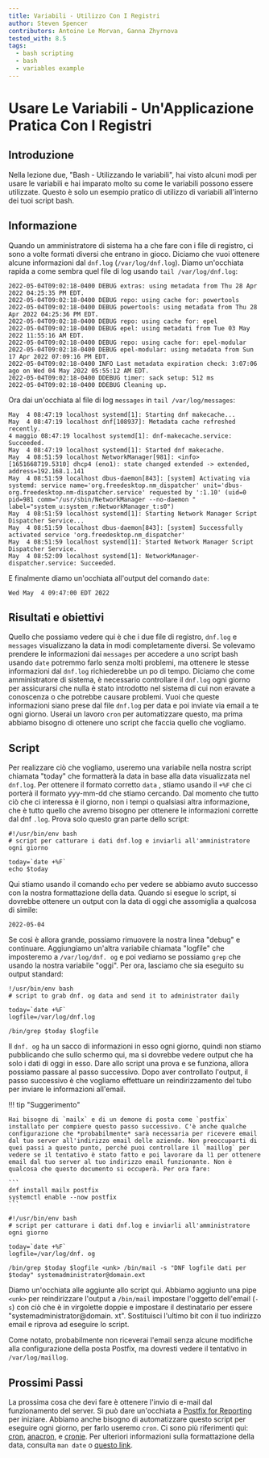 ```yaml
---
title: Variabili - Utilizzo Con I Registri
author: Steven Spencer
contributors: Antoine Le Morvan, Ganna Zhyrnova
tested_with: 8.5
tags:
  - bash scripting
  - bash
  - variables example
---
```


# Usare Le Variabili - Un'Applicazione Pratica Con I Registri

## Introduzione

Nella lezione due, "Bash - Utilizzando le variabili", hai visto alcuni modi per usare le variabili e hai imparato molto su come le variabili possono essere utilizzate. Questo è solo un esempio pratico di utilizzo di variabili all'interno dei tuoi script bash.

## Informazione

Quando un amministratore di sistema ha a che fare con i file di registro, ci sono a volte formati diversi che entrano in gioco. Diciamo che vuoi ottenere alcune informazioni dal `dnf.log` (`/var/log/dnf.log`). Diamo un'occhiata rapida a come sembra quel file di log usando `tail /var/log/dnf.log`:


```
2022-05-04T09:02:18-0400 DEBUG extras: using metadata from Thu 28 Apr 2022 04:25:35 PM EDT.
2022-05-04T09:02:18-0400 DEBUG repo: using cache for: powertools
2022-05-04T09:02:18-0400 DEBUG powertools: using metadata from Thu 28 Apr 2022 04:25:36 PM EDT.
2022-05-04T09:02:18-0400 DEBUG repo: using cache for: epel
2022-05-04T09:02:18-0400 DEBUG epel: using metadati from Tue 03 May 2022 11:55:16 AM EDT.
2022-05-04T09:02:18-0400 DEBUG repo: using cache for: epel-modular
2022-05-04T09:02:18-0400 DEBUG epel-modular: using metadata from Sun 17 Apr 2022 07:09:16 PM EDT.
2022-05-04T09:02:18-0400 INFO Last metadata expiration check: 3:07:06 ago on Wed 04 May 2022 05:55:12 AM EDT.
2022-05-04T09:02:18-0400 DDEBUG timer: sack setup: 512 ms
2022-05-04T09:02:18-0400 DDEBUG Cleaning up.
```

Ora dai un'occhiata al file di log `messages` in `tail /var/log/messages`:

```
May  4 08:47:19 localhost systemd[1]: Starting dnf makecache...
May  4 08:47:19 localhost dnf[108937]: Metadata cache refreshed recently.
4 maggio 08:47:19 localhost systemd[1]: dnf-makecache.service: Succeeded.
May  4 08:47:19 localhost systemd[1]: Started dnf makecache.
May  4 08:51:59 localhost NetworkManager[981]: <info>  [1651668719.5310] dhcp4 (eno1): state changed extended -> extended, address=192.168.1.141
May  4 08:51:59 localhost dbus-daemon[843]: [system] Activating via systemd: service name='org.freedesktop.nm_dispatcher' unit='dbus-org.freedesktop.nm-dispatcher.service' requested by ':1.10' (uid=0 pid=981 comm="/usr/sbin/NetworkManager --no-daemon " label="system_u:system_r:NetworkManager_t:s0")
May  4 08:51:59 localhost systemd[1]: Starting Network Manager Script Dispatcher Service...
May  4 08:51:59 localhost dbus-daemon[843]: [system] Successfully activated service 'org.freedesktop.nm_dispatcher'
May  4 08:51:59 localhost systemd[1]: Started Network Manager Script Dispatcher Service.
May  4 08:52:09 localhost systemd[1]: NetworkManager-dispatcher.service: Succeeded.
```

E finalmente diamo un'occhiata all'output del comando `date`:

```
Wed May  4 09:47:00 EDT 2022
```

## Risultati e obiettivi

Quello che possiamo vedere qui è che i due file di registro, `dnf.log` e `messages` visualizzano la data in modi completamente diversi. Se volevamo prendere le informazioni dai `messages` per accedere a uno script bash usando `date` potremmo farlo senza molti problemi, ma ottenere le stesse informazioni dal `dnf.log` richiederebbe un po di tempo. Diciamo che come amministratore di sistema, è necessario controllare il `dnf.log` ogni giorno per assicurarsi che nulla è stato introdotto nel sistema di cui non eravate a conoscenza o che potrebbe causare problemi. Vuoi che queste informazioni siano prese dal file `dnf.log` per data e poi inviate via email a te ogni giorno. Userai un lavoro `cron` per automatizzare questo, ma prima abbiamo bisogno di ottenere uno script che faccia quello che vogliamo.

## Script

Per realizzare ciò che vogliamo, useremo una variabile nella nostra script chiamata "today" che formatterà la data in base alla data visualizzata nel `dnf.log`.  Per ottenere il formato corretto `data` , stiamo usando il `+%F` che ci porterà il formato yyy-mm-dd che stiamo cercando. Dal momento che tutto ciò che ci interessa è il giorno, non i tempi o qualsiasi altra informazione, che è tutto quello che avremo bisogno per ottenere le informazioni corrette dal dnf `.log`. Prova solo questo gran parte dello script:

```
#!/usr/bin/env bash
# script per catturare i dati dnf.log e inviarli all'amministratore ogni giorno

today=`date +%F`
echo $today
```

Qui stiamo usando il comando `echo` per vedere se abbiamo avuto successo con la nostra formattazione della data. Quando si esegue lo script, si dovrebbe ottenere un output con la data di oggi che assomiglia a qualcosa di simile:

```
2022-05-04
```

Se così è allora grande, possiamo rimuovere la nostra linea "debug" e continuare. Aggiungiamo un'altra variabile chiamata "logfile" che imposteremo a `/var/log/dnf. og` e poi vediamo se possiamo `grep` che usando la nostra variabile "oggi". Per ora, lasciamo che sia eseguito su output standard:

```
!/usr/bin/env bash
# script to grab dnf. og data and send it to administrator daily

today=`date +%F`
logfile=/var/log/dnf.log

/bin/grep $today $logfile
```

Il `dnf. og` ha un sacco di informazioni in esso ogni giorno, quindi non stiamo pubblicando che sullo schermo qui, ma si dovrebbe vedere output che ha solo i dati di oggi in esso. Dare allo script una prova e se funziona, allora possiamo passare al passo successivo. Dopo aver controllato l'output, il passo successivo è che vogliamo effettuare un reindirizzamento del tubo per inviare le informazioni all'email.

!!! tip "Suggerimento"

    Hai bisogno di `mailx` e di un demone di posta come `postfix` installato per compiere questo passo successivo. C'è anche qualche configurazione che *probabilmente* sarà necessaria per ricevere email dal tuo server all'indirizzo email delle aziende. Non preoccuparti di quei passi a questo punto, perché puoi controllare il `maillog` per vedere se il tentativo è stato fatto e poi lavorare da lì per ottenere email dal tuo server al tuo indirizzo email funzionante. Non è qualcosa che questo documento si occuperà. Per ora fare:

    ```
    dnf install mailx postfix
    systemctl enable --now postfix
    ```

```
#!/usr/bin/env bash
# script per catturare i dati dnf.log e inviarli all'amministratore ogni giorno

today=`date +%F`
logfile=/var/log/dnf. og

/bin/grep $today $logfile <unk> /bin/mail -s "DNF logfile dati per $today" systemadministrator@domain.ext
```

Diamo un'occhiata alle aggiunte allo script qui. Abbiamo aggiunto una pipe `<unk>` per reindirizzare l'output a `/bin/mail` impostare l'oggetto dell'email (`-s`) con ciò che è in virgolette doppie e impostare il destinatario per essere "systemadministrator@domain. xt". Sostituisci l'ultimo bit con il tuo indirizzo email e riprova ad eseguire lo script.

Come notato, probabilmente non riceverai l'email senza alcune modifiche alla configurazione della posta Postfix, ma dovresti vedere il tentativo in `/var/log/maillog`.

## Prossimi Passi

La prossima cosa che devi fare è ottenere l'invio di e-mail dal funzionamento del server. Si può dare un'occhiata a [Postfix for Reporting](../../../guides/email/postfix_reporting.md) per iniziare. Abbiamo anche bisogno di automatizzare questo script per eseguire ogni giorno, per farlo useremo `cron`. Ci sono più riferimenti qui: [cron](../../../guides/automation/cron_jobs_howto.md), [anacron](../../../guides/automation/anacron.md), e [cronie](../../../guides/automation/cronie.md). Per ulteriori informazioni sulla formattazione della data, consulta `man date` o [questo link](https://man7.org/linux/man-pages/man1/date.1.html).
